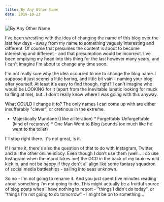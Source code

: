 ```yaml
---
title: By Any Other Name
date: 2019-10-23
---
```


![By Any Other Name](https://source.unsplash.com/4v9Kk01mEbY/1600x900)

I've been wrestling with the idea of changing the name of this blog over the last few days - away from my name to something vaguely interesting and different. Of course that presumes the content is about to become interesting and different - and that presumption would be incorrect. I've been emptying my head into this thing for the last however many years, and I can't imagine I'm about to change any time soon.

I'm not really sure why the idea occurred to me to change the blog name. I suppose it just seems a little boring, and little bit vain - naming your blog after yourself. At least it's easy to find though, right? I can't imagine who would be LOOKING for it (apart from the inevitable lunatic looking for muck to fling at me), but.. I don't really know where I was going with this anyway.

What COULD I change it to? The only names I can come up with are either insufferably "clever", or cretinous in the extreme.

 * Majestically Mundane (I like alliteration)  * Forgettably Unforgettable (kind of recursive)  * One Man Went to Blog (sounds too much like he went to the toilet)

I'll stop right there. It's not great, is it.

If I name it, there's also the question of that to do with Instagram, Twitter, and all the other online idiocy. Even though I don't use them (well... I do use Instagram when the mood takes me) the OCD in the back of my brain would kick in, and not be happy if they don't all align like some fantasy squadron of social media battleships - sailing into seas unknown.

So no - I'm not going to rename it. And you just spent five minutes reading about something I'm not going to do. This might actually be a fruitful source of blog posts when I have nothing to report - "things I didn't do today", or "things I'm not going to do tomorrow" - I might be on to something...
